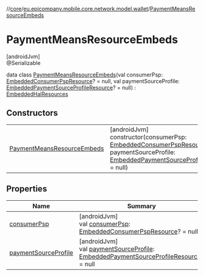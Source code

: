 //[core](../../../index.md)/[eu.epicompany.mobile.core.network.model.wallet](../index.md)/[PaymentMeansResourceEmbeds](index.md)

# PaymentMeansResourceEmbeds

[androidJvm]\
@Serializable

data class [PaymentMeansResourceEmbeds](index.md)(val consumerPsp: [EmbeddedConsumerPspResource](../-embedded-consumer-psp-resource/index.md)? = null, val paymentSourceProfile: [EmbeddedPaymentSourceProfileResource](../-embedded-payment-source-profile-resource/index.md)? = null) : [EmbeddedHalResources](../../eu.epicompany.mobile.core.network.hypermedia/-embedded-hal-resources/index.md)

## Constructors

| | |
|---|---|
| [PaymentMeansResourceEmbeds](-payment-means-resource-embeds.md) | [androidJvm]<br>constructor(consumerPsp: [EmbeddedConsumerPspResource](../-embedded-consumer-psp-resource/index.md)? = null, paymentSourceProfile: [EmbeddedPaymentSourceProfileResource](../-embedded-payment-source-profile-resource/index.md)? = null) |

## Properties

| Name | Summary |
|---|---|
| [consumerPsp](consumer-psp.md) | [androidJvm]<br>val [consumerPsp](consumer-psp.md): [EmbeddedConsumerPspResource](../-embedded-consumer-psp-resource/index.md)? = null |
| [paymentSourceProfile](payment-source-profile.md) | [androidJvm]<br>val [paymentSourceProfile](payment-source-profile.md): [EmbeddedPaymentSourceProfileResource](../-embedded-payment-source-profile-resource/index.md)? = null |
